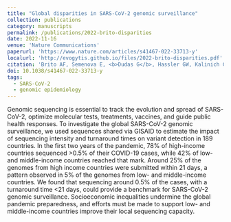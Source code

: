 ```yaml
---
title: "Global disparities in SARS-CoV-2 genomic surveillance"
collection: publications
category: manuscripts
permalink: /publications/2022-brito-disparities
date: 2022-11-16
venue: 'Nature Communications'
paperurl: 'https://www.nature.com/articles/s41467-022-33713-y'
localurl: 'http://evogytis.github.io/files/2022-brito-disparities.pdf'
citation: 'Brito AF, Semenova E, <b>Dudas G</b>, Hassler GW, Kalinich CC, Kraemer MUG, Ho J, Tegally H, Githinji G, Agoti CN, Matkin LE, Whittaker C, Bulgarian SARS-CoV-2 sequencing group, Communicable Diseases Genomics Network (Australia and New Zealand), COVID-19 Impact Project, Danish Covid-19 Genome Consortium, Fiocruz COVID-19 Genomic Surveillance Network, GISAID core curation team, Network for Genomic Surveillance in South Africa (NGS-SA), Swiss SARS-CoV-2 Sequencing Consortium, Howden BP, Sintchenko V, Zuckerman NS, Mor O, Blankenship HM, de Oliveira T, Lin RTP, Siqueira MM, Resende PC, Vasconcelos ATR, Spilki FR, Aguiar RS, Alexiev I, Ivanov IN, Philipova I, Carrington CVF, Sahadeo NSD, Branda B, Gurry C, Maurer-Stroh S, Naidoo D, von Eije KJ, Perkins MD, van Kerkhove M, Hill SC, Sabino EC, Pybus OG, Dye C, Bhatt S, Flaxman S, Suchard MA, Grubaugh ND, Baele G, Faria NR, 2021. &quot;Global disparities in SARS-CoV-2 genomic surveillance&quot;. <i>Nature Communications</i> 13: 7003.'
doi: 10.1038/s41467-022-33713-y
tags:
  - SARS-CoV-2
  - genomic epidemiology
---
```


Genomic sequencing is essential to track the evolution and spread of SARS-CoV-2, optimize molecular tests, treatments, vaccines, and guide public health responses.
To investigate the global SARS-CoV-2 genomic surveillance, we used sequences shared via GISAID to estimate the impact of sequencing intensity and turnaround times on variant detection in 189 countries.
In the first two years of the pandemic, 78% of high-income countries sequenced >0.5% of their COVID-19 cases, while 42% of low- and middle-income countries reached that mark.
Around 25% of the genomes from high income countries were submitted within 21 days, a pattern observed in 5% of the genomes from low- and middle-income countries.
We found that sequencing around 0.5% of the cases, with a turnaround time <21 days, could provide a benchmark for SARS-CoV-2 genomic surveillance.
Socioeconomic inequalities undermine the global pandemic preparedness, and efforts must be made to support low- and middle-income countries improve their local sequencing capacity.
